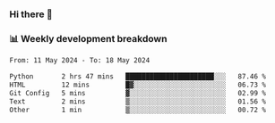 ### Hi there 👋

### 📊 Weekly development breakdown
<!--START_SECTION:waka-->

```txt
From: 11 May 2024 - To: 18 May 2024

Python       2 hrs 47 mins   ██████████████████████░░░   87.46 %
HTML         12 mins         █▓░░░░░░░░░░░░░░░░░░░░░░░   06.73 %
Git Config   5 mins          ▓░░░░░░░░░░░░░░░░░░░░░░░░   02.99 %
Text         2 mins          ▒░░░░░░░░░░░░░░░░░░░░░░░░   01.56 %
Other        1 min           ▒░░░░░░░░░░░░░░░░░░░░░░░░   00.72 %
```

<!--END_SECTION:waka-->
